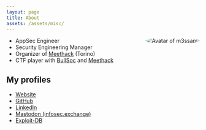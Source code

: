 ```yaml
---
layout: page
title: About
assets: /assets/misc/
---
```


<img src="{{page.assets}}avatar-m3ssap0.png" style="height: auto; max-width: 42%; float: right; border-radius: 50%;" alt="Avatar of m3ssap0" />

* AppSec Engineer
* Security Engineering Manager
* Organizer of [Meethack](https://meethack.it) (Torino)
* CTF player with [BullSoc](https://ctftime.org/team/80532) and [Meethack](https://ctftime.org/team/299713)

## My profiles

* [Website](https://m3ssap0.github.io)
* [GitHub](https://github.com/m3ssap0)
* [LinkedIn](https://www.linkedin.com/in/antoniofrancescosardella)
* [Mastodon (infosec.exchange)](https://infosec.exchange/@m3ssap0)
* [Exploit-DB](https://www.exploit-db.com/?author=9361)
